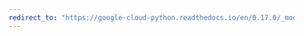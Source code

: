 ```yaml
---
redirect_to: "https://google-cloud-python.readthedocs.io/en/0.17.0/_modules/gcloud/bigtable/happybase/table.html"
---
```


